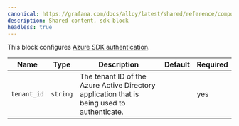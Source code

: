```yaml
---
canonical: https://grafana.com/docs/alloy/latest/shared/reference/components/azuread-sdk-block/
description: Shared content, sdk block
headless: true
---
```


This block configures [Azure SDK authentication][sdk-auth].

Name        | Type     | Description                                                                                 | Default | Required
------------|----------|---------------------------------------------------------------------------------------------|---------|---------
`tenant_id` | `string` | The tenant ID of the Azure Active Directory application that is being used to authenticate. |         | yes

[sdk-auth]: https://learn.microsoft.com/en-us/azure/developer/go/azure-sdk-authentication